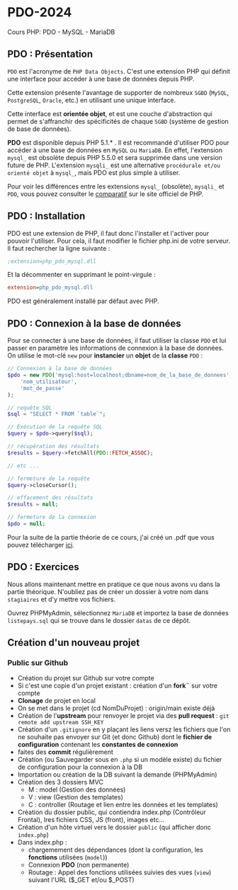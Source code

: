 # PDO-2024
Cours PHP:  PDO - MySQL - MariaDB

## PDO : Présentation

`PDO` est l'acronyme de `PHP Data Objects`. C'est une extension PHP qui définit une interface pour accéder à une base de données depuis PHP. 

Cette extension présente l'avantage de supporter de nombreux `SGBD` (`MySQL`, `PostgreSQL`, `Oracle`, etc.) en utilisant une unique interface. 

Cette interface est **orientée objet**, et est une couche d'abstraction qui permet de s'affranchir des spécificités de chaque `SGBD` (système de gestion de base de données).

**PDO** est disponible depuis PHP 5.1.* . Il est recommandé d'utiliser PDO pour accéder à une base de données en `MySQL` ou `MariaDB`. En effet, l'extension `mysql_` est obsolète depuis PHP 5.5.0 et sera supprimée dans une version future de PHP. L'extension `mysqli_` est une alternative `procédurale et/ou orienté objet` à `mysql_`, mais PDO est plus simple à utiliser.

Pour voir les différences entre les extensions `mysql_` (obsolète), `mysqli_` et `PDO`, vous pouvez consulter le [comparatif](https://www.php.net/manual/fr/mysqlinfo.api.choosing.php) sur le site officiel de PHP.

## PDO : Installation

PDO est une extension de PHP, il faut donc l'installer et l'activer pour pouvoir l'utiliser. Pour cela, il faut modifier le fichier php.ini de votre serveur. Il faut rechercher la ligne suivante :

```ini
;extension=php_pdo_mysql.dll
```

Et la décommenter en supprimant le point-virgule :

```ini
extension=php_pdo_mysql.dll
```

PDO est généralement installé par défaut avec PHP.

## PDO : Connexion à la base de données

Pour se connecter à une base de données, il faut utiliser la classe `PDO` et lui passer en paramètre les informations de connexion à la base de données. On utilise le mot-clé `new` pour **instancier** un **objet** de la **classe** `PDO` :

```php
// Connexion à la base de données
$pdo = new PDO('mysql:host=localhost;dbname=nom_de_la_base_de_donnees', 
    'nom_utilisateur', 
    'mot_de_passe'
);

// requête SQL
$sql = "SELECT * FROM `table`";

// Exécution de la requête SQL
$query = $pdo->query($sql);

// récupération des résultats
$results = $query->fetchAll(PDO::FETCH_ASSOC);

// etc ...

// fermeture de la requête
$query->closeCursor();

// effacement des résultats
$results = null;

// fermeture de la connexion
$pdo = null;
``` 

Pour la suite de la partie théorie de ce cours, j'ai créé un .pdf que vous pouvez télécharger [ici](https://github.com/WebDevCF2m2023/PDO-2024/blob/main/datas/PDO.pdf).

## PDO : Exercices

Nous allons maintenant mettre en pratique ce que nous avons vu dans la partie théorique. N'oubliez pas de créer un dossier à votre nom dans `stagiaires` et d'y mettre vos fichiers.

Ouvrez PHPMyAdmin, sélectionnez `MariaDB` et importez la base de données `listepays.sql` qui se trouve dans le dossier `datas` de ce dépôt.

## Création d'un nouveau projet

### Public sur Github

- Création du projet sur Github sur votre compte
- Si c'est une copie d'un projet existant :  création d'un **fork¨** sur votre compte
- **Clonage** de projet en local
- On se met dans le projet (cd NomDuProjet) : origin/main existe déjà
- Création de l'**upstream** pour renvoyer le projet via des **pull request** :
`git remote add upstream SSH_KEY`
- Création d'un `.gitignore` en y plaçant les liens versz les fichiers que l'on ne souhaite pas envoyer sur Git (et donc Github) dont le **fichier de configuration** contenant les **constantes de connexion**
- faites des **commit** régulièrement
- Création (ou Sauvegarder sous en `.php` si un modèle existe) du fichier de configuration pour la connexion à la DB
- Importation ou création de la DB suivant la demande (PHPMyAdmin)
- Création des 3 dossiers MVC
    - M : model (Gestion des données)
    - V : view (Gestion des templates)
    - C : controller (Routage et lien entre les données et les templates)
- Création du dossier public, qui contiendra index.php (Contrôleur Frontal), lres fichiers CSS, JS (front), images etc...
- Création d'un hôte virtuel vers le dossier `public` (qui afficher donc `index.php`)
- Dans index.php :
    - chargemement des dépendances (dont la configuration, les **fonctions** utilisées (`model`))
    - Connexion **PDO** (non permanente)
    - Routage : Appel des fonctions utilisées suivies des vues (`view`) suivant l'URL ($_GET et/ou $_POST)
